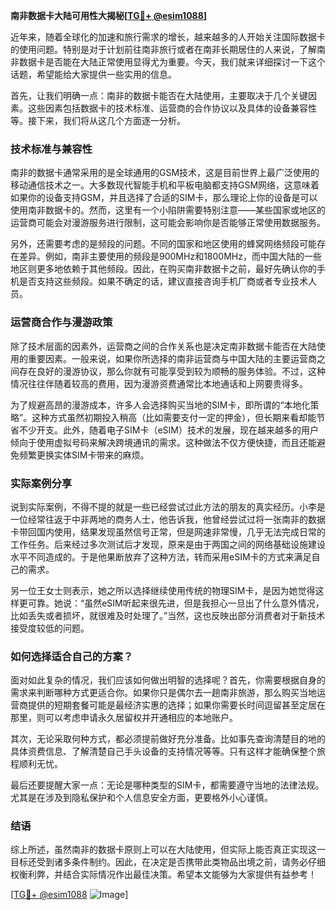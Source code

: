 **南非数据卡大陆可用性大揭秘[[TG💪+ @esim1088](https://t.me/s/esim1088)]**

近年来，随着全球化的加速和旅行需求的增长，越来越多的人开始关注国际数据卡的使用问题。特别是对于计划前往南非旅行或者在南非长期居住的人来说，了解南非数据卡是否能在大陆正常使用显得尤为重要。今天，我们就来详细探讨一下这个话题，希望能给大家提供一些实用的信息。

首先，让我们明确一点：南非的数据卡能否在大陆使用，主要取决于几个关键因素。这些因素包括数据卡的技术标准、运营商的合作协议以及具体的设备兼容性等。接下来，我们将从这几个方面逐一分析。

### 技术标准与兼容性

南非的数据卡通常采用的是全球通用的GSM技术，这是目前世界上最广泛使用的移动通信技术之一。大多数现代智能手机和平板电脑都支持GSM网络，这意味着如果你的设备支持GSM，并且选择了合适的SIM卡，那么理论上你的设备是可以使用南非数据卡的。然而，这里有一个小陷阱需要特别注意——某些国家或地区的运营商可能会对漫游服务进行限制，这可能会影响你是否能够正常使用数据服务。

另外，还需要考虑的是频段的问题。不同的国家和地区使用的蜂窝网络频段可能存在差异。例如，南非主要使用的频段是900MHz和1800MHz，而中国大陆的一些地区则更多地依赖于其他频段。因此，在购买南非数据卡之前，最好先确认你的手机是否支持这些频段。如果不确定的话，建议直接咨询手机厂商或者专业技术人员。

### 运营商合作与漫游政策

除了技术层面的因素外，运营商之间的合作关系也是决定南非数据卡能否在大陆使用的重要因素。一般来说，如果你所选择的南非运营商与中国大陆的主要运营商之间存在良好的漫游协议，那么你就有可能享受到较为顺畅的服务体验。不过，这种情况往往伴随着较高的费用，因为漫游资费通常比本地通话和上网要贵得多。

为了规避高昂的漫游成本，许多人会选择购买当地的SIM卡，即所谓的“本地化策略”。这种方式虽然初期投入稍高（比如需要支付一定的押金），但长期来看却能节省不少开支。此外，随着电子SIM卡（eSIM）技术的发展，现在越来越多的用户倾向于使用虚拟号码来解决跨境通讯的需求。这种做法不仅方便快捷，而且还能避免频繁更换实体SIM卡带来的麻烦。

### 实际案例分享

说到实际案例，不得不提的就是一些已经尝试过此方法的朋友的真实经历。小李是一位经常往返于中非两地的商务人士，他告诉我，他曾经尝试过将一张南非的数据卡带回国内使用，结果发现虽然信号正常，但是网速非常慢，几乎无法完成日常的工作任务。后来经过多次测试后才发现，原来是由于两国之间的网络基础设施建设水平不同造成的。于是他果断放弃了这种方法，转而采用eSIM卡的方式来满足自己的需求。

另一位王女士则表示，她之所以选择继续使用传统的物理SIM卡，是因为她觉得这样更可靠。她说：“虽然eSIM听起来很先进，但是我担心一旦出了什么意外情况，比如丢失或者损坏，就很难及时处理了。”当然，这也反映出部分消费者对于新技术接受度较低的问题。

### 如何选择适合自己的方案？

面对如此复杂的情况，我们应该如何做出明智的选择呢？首先，你需要根据自身的需求来判断哪种方式更适合你。如果你只是偶尔去一趟南非旅游，那么购买当地运营商提供的短期套餐可能是最经济实惠的选择；如果你需要长时间逗留甚至定居在那里，则可以考虑申请永久居留权并开通相应的本地账户。

其次，无论采取何种方式，都必须提前做好充分准备。比如事先查询清楚目的地的具体资费信息、了解清楚自己手头设备的支持情况等等。只有这样才能确保整个旅程顺利无忧。

最后还要提醒大家一点：无论是哪种类型的SIM卡，都需要遵守当地的法律法规。尤其是在涉及到隐私保护和个人信息安全方面，更要格外小心谨慎。

### 结语

综上所述，虽然南非的数据卡原则上可以在大陆使用，但实际上能否真正实现这一目标还受到诸多条件制约。因此，在决定是否携带此类物品出境之前，请务必仔细权衡利弊，并结合实际情况作出最佳决策。希望本文能够为大家提供有益参考！

[[TG💪+ @esim1088](https://t.me/s/esim1088) ![Image](https://i.postimg.cc/4NQfJmqS/Snipaste-2025-05-13-00-14-12.png)]